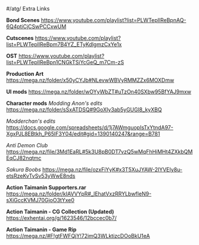 #/atg/ Extra Links

**Bond Scenes**
https://www.youtube.com/playlist?list=PLWTepIlReBpnAQ-6Q4ptiCjCSwPCCxwUM

**Cutscenes**
https://www.youtube.com/playlist?list=PLWTepIlReBpm7B4YZ_ETyKdlgmzCxYe1x

**OST**
https://www.youtube.com/playlist?list=PLWTepIlReBpn1CNGkTSiYcGeQ_m7Cm-zS

**Production Art**
https://mega.nz/folder/x50yCYJb#NLevwWBVyRMMZZx6MOXDmw

**UI mods**
https://mega.nz/folder/wOYyWbZT#uTzOn40SXbw95BfYAJ9mxw

**Character mods**
*Modding Anon's edits*
https://mega.nz/folder/sSxATDSQ#9GoXIy3ab5yGUGl8_kyXBQ

*Modderchan's edits*
https://docs.google.com/spreadsheets/d/1j7AWmguopIsTxYtndA97-XgxPJL8EBtkh_P65IF3Y04/edit#gid=1390140247&range=B781

*Anti Demon Club*
https://mega.nz/file/3Md1EaRL#5k3U8pB0DT7vzQ5wMqFhHiMHt4ZXkbQMEqCJ82nqtmc

*Sakura Boobs*
https://mega.nz/file/ozxFiYyK#x3T5XuJYAW-2IYVEIy8u-etsRzeKvTvSv53yWwE8nds

**Action Taimanin Supporters.rar**
https://mega.nz/folder/kIAVVYpR#_lEhatVxzRRYLbwfIeN9-sXiGccKVMJ70GjoO3tYxe0

**Action Taimanin - CG Collection (Updated)**
https://exhentai.org/g/1623546/12bccec0b7/

**Action Taimanin - Game Rip**
https://mega.nz/#F!gtFWFQjY!72imQ3WLktizcDOoBkU1eA
